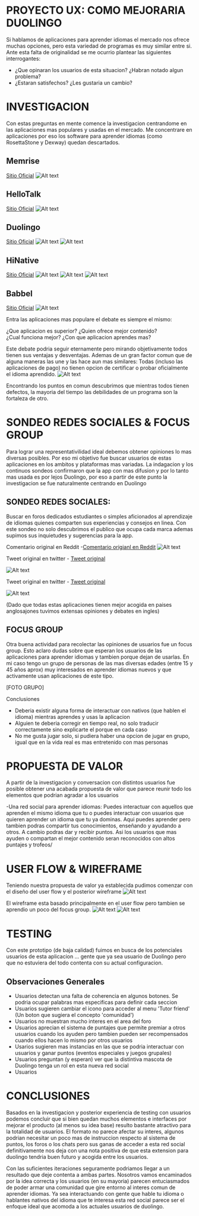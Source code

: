 # PROYECTO UX: COMO MEJORARIA DUOLINGO

  Si hablamos de aplicaciones para aprender idiomas el mercado nos ofrece muchas opciones, pero esta variedad de programas es muy similar entre si. Ante esta falta de originalidad se me ocurrio plantear las siguientes interrogantes:

* ¿Que opinaran los usuarios de esta situacion? ¿Habran notado algun problema?
* ¿Estaran satisfechos?  ¿Les gustaria un cambio?
  
  

# INVESTIGACION
Con estas preguntas en mente comence la investigacion centrandome en las aplicaciones mas populares y usadas en el mercado. Me concentrare en aplicaciones por eso los software para aprender idiomas (como RosettaStone y Dexway) quedan descartados. 


## Memrise 
 [Sitio Oficial](https://www.memrise.com/)
![Alt text](https://github.com/minimalista12/Proyecto-Final/blob/master/imagenes/memrise.png?raw=true " ")

## HelloTalk 
 [Sitio Oficial](https://www.hellotalk.com/)
![Alt text](https://github.com/minimalista12/Proyecto-Final/blob/master/imagenes/Hellotalk1.png?raw=true " ")

## Duolingo 
 [Sitio Oficial](https://www.duolingo.com/)
![Alt text](https://github.com/minimalista12/Proyecto-Final/blob/master/imagenes/Duolingo1.png?raw=true " ")
![Alt text](https://github.com/minimalista12/Proyecto-Final/blob/master/imagenes/Duolingo2.png?raw=true " ")


## HiNative
 [Sitio Oficial](https://hinative.com/es-MX)
![Alt text](https://github.com/minimalista12/Proyecto-Final/blob/master/imagenes/Hinative1.png?raw=true " ")
![Alt text](https://github.com/minimalista12/Proyecto-Final/blob/master/imagenes/Hinative2.png?raw=true " ")
![Alt text](https://github.com/minimalista12/Proyecto-Final/blob/master/imagenes/Hinative3.png?raw=true " ")


## Babbel
 [Sitio Oficial](https://www.babbel.com/)
![Alt text](https://github.com/minimalista12/Proyecto-Final/blob/master/imagenes/babbel.png?raw=true " ")






Entra las aplicaciones mas populare el debate es siempre el mismo:

¿Que aplicacion es superior?  ¿Quien ofrece mejor contenido?  
¿Cual funciona mejor?  ¿Con que aplicacion aprendes mas?

Este debate podria seguir eternamente pero mirando objetivamente todos tienen sus ventajas y desventajas. Ademas de un gran factor comun que de alguna maneras las une y las hace aun mas similares: 
Todas (incluso las aplicaciones de pago) no tienen opcion de certificar o probar oficialmente el idioma aprendido.
![Alt text](https://github.com/minimalista12/Proyecto-Final/blob/master/imagenes/2018-03-08-09-33-docs.google.com.png?raw=true " ")

Encontrando los puntos en comun descubrimos que mientras todos tienen defectos, la mayoria del tiempo las debilidades de un programa son la fortaleza de otro.


# SONDEO REDES SOCIALES & FOCUS GROUP 

Para lograr una representativilidad ideal debemos obtener opiniones lo mas diversas posibles. Por eso mi objetivo fue buscar usuarios de estas aplicaciones en los ambitos y plataformas mas variadas. La indagacion y los continuos sondeos confirmaron que la app con mas difusion y por lo tanto mas usada es por lejos Duolingo, por eso a partir de este punto la investigacion se fue naturalmente centrando en Duolingo



## SONDEO REDES SOCIALES: 
Buscar en foros dedicados estudiantes o simples aficionados al aprendizaje de idiomas quienes comparten sus experiencias y consejos en linea. Con este sondeo no solo descubrimos el publico que ocupa cada marca ademas supimos sus inquietudes y sugerencias para la app.

Comentario original en Reddit  -[Comentario origianl en Reddit](https://www.reddit.com/r/languagelearning/comments/6cpf44/how_far_have_you_gotten_with_either_duolingo_or/)
![Alt text](https://github.com/minimalista12/Proyecto-Final/blob/master/imagenes/2018-03-09-11-23-www.reddit.com.png?raw=true " ")

Tweet original en twitter - [Tweet original](https://twitter.com/archer_liv/status/969697252376690689)

![Alt text](https://github.com/minimalista12/Proyecto-Final/blob/master/imagenes/2018-03-13-13-53-twitter.com.png?raw=true " ")

Tweet original en twitter - [Tweet original](https://twitter.com/trontsephore/status/941245600158318593)

![Alt text](https://github.com/minimalista12/Proyecto-Final/blob/master/imagenes/2018-03-13-20-56-twitter.com.png?raw=true " ")

(Dado que todas estas aplicaciones tienen mejor acogida en paises anglosajones tuvimos extensas opiniones y debates en ingles)



## FOCUS GROUP 

Otra buena actividad para recolectar las opiniones de usuarios fue un focus group. Esto aclaro dudas sobre que esperan los usuarios de las aplicaciones para aprender idiomas y tambien porque dejan de usarlas.  En mi caso tengo un grupo de personas de las mas diversas edades (entre 15 y 45 años aprox) muy interesados en aprender idiomas nuevos y que activamente usan aplicaciones de este tipo. 



[FOTO GRUPO] 

Conclusiones
+  Deberia existir alguna forma de interactuar con nativos (que hablen el idioma) mientras aprendes y usas la aplicacion
+  Alguien te deberia corregir en tiempo real, no solo traducir correctamente sino explicarte el porque en cada caso
+  No me gusta jugar solo, si pudiera haber una opcion de jugar en grupo, igual que en la vida real es mas entretenido con mas personas




# PROPUESTA DE VALOR 
A partir de la investigacion y conversacion con distintos usuarios fue posible obtener una acabada propuesta de valor que parece reunir todo los elementos que podrian agradar a los usuarios

-Una red social para aprender idiomas: Puedes interactuar con aquellos que aprenden el mismo idioma que tu o puedes interactuar con usuarios que quieren aprender un idioma que tu ya dominas. Aqui puedes aprender pero tambien podras compartir tus conocimientos, enseñando y ayudando a otros. A cambio podras dar y recibir puntos. Asi los usuarios que mas ayuden o compartan el mejor contenido seran reconocidos con altos puntajes y trofeos/



# USER FLOW & WIREFRAME
Teniendo nuestra propuesta de valor ya establecida pudimos comenzar con el diseño del user flow y el posterior wireframe 
![Alt text](https://github.com/minimalista12/Proyecto-Final/blob/master/imagenes/userflow.png?raw=true " ")


 El wireframe esta basado principalmente en el user flow pero tambien se aprendio un poco del focus group.
 ![Alt text](https://github.com/minimalista12/Proyecto-Final/blob/master/imagenes/papel1.png?raw=true " ")
 ![Alt text](https://github.com/minimalista12/Proyecto-Final/blob/master/imagenes/papel3.jpg?raw=true " ")





# TESTING 
Con este prototipo (de baja calidad) fuimos en busca de los potenciales usuarios de esta aplicacion ... gente que ya sea usuario de Duolingo pero que no estuviera del todo contenta con su actual configuracion. 

## Observaciones Generales

- Usuarios detectan una falta de coherencia en algunos botones. Se podria ocupar palabras mas especificas para definir cada seccion
- Usuarios sugieren cambiar el icono para acceder al menu 'Tutor friend' (Un boton que sugiera el concepto 'comunidad')
- Usuarios no muestran mucho interes en el area del foro 
- Usuarios aprecian el sistema de puntajes que permite premiar a otros usuarios cuando los ayuden pero tambien pueden ser recompensados   cuando ellos hacen lo mismo por otros usuarios 
- Usarios sugieren mas instancias en las que se podria interactuar con usuarios y ganar puntos (eventos especiales y juegos grupales)
- Usuarios preguntan (y esperan) ver que la distintiva mascota de Duolingo tenga un rol en esta nueva red social 
- Usuarios 




# CONCLUSIONES 

Basados en la investigacion y posterior experiencia de testing con usuarios podemos concluir que si bien quedan muchos elementos e interfaces por mejorar el producto (al menos su idea base) resulto bastante atractivo para la totalidad de usuarios. El formato no parece afectar su interes, algunos podrian necesitar un poco mas de instruccion respecto al sistema de puntos, los foros o los chats pero sus ganas de acceder a esta red social definitivamente nos deja con una nota positiva de que esta extension para duolingo tendria buen futuro y acogida entre los usuarios. 

Con las suficientes iteraciones seguramente podriamos llegar a un resultado que deje contenta a ambas partes. Nosotros vamos encaminados por la idea correcta y los usuarios (en su mayoria) parecen entuciasmados de poder armar una comunidad que gire entorno al interes comun de aprender idiomas. Ya sea interactuando con gente que hable tu idioma o hablantes nativos del idioma que te interesa esta red social parece ser el enfoque ideal que acomoda a los actuales usuarios de duolingo. 
